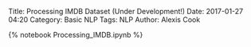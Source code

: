 Title: Processing IMDB Dataset (Under Development!)
Date: 2017-01-27 04:20
Category: Basic NLP
Tags: NLP
Author: Alexis Cook

{% notebook Processing_IMDB.ipynb %}

